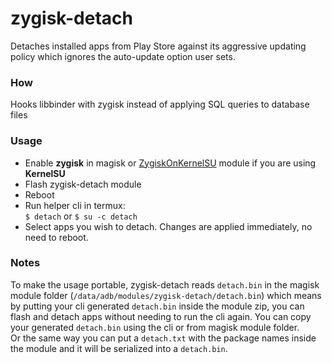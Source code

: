 # zygisk-detach

Detaches installed apps from Play Store against its aggressive updating policy which ignores the auto-update option user sets.

### How
Hooks libbinder with zygisk instead of applying SQL queries to database files

### Usage
* Enable **zygisk** in magisk or [ZygiskOnKernelSU](https://github.com/Dr-TSNG/ZygiskOnKernelSU/releases/tag/v4-0.7.1) module if you are using **KernelSU**
* Flash zygisk-detach module
* Reboot
* Run helper cli in termux:  
  `$ detach` or `$ su -c detach`
* Select apps you wish to detach. Changes are applied immediately, no need to reboot.

### Notes
To make the usage portable, zygisk-detach reads `detach.bin` in the magisk module folder (`/data/adb/modules/zygisk-detach/detach.bin`) which means by putting your cli generated `detach.bin` inside the module zip, you can flash and detach apps without needing to run the cli again. You can copy your generated `detach.bin` using the cli or from magisk module folder.  
Or the same way you can put a `detach.txt` with the package names inside the module and it will be serialized into a `detach.bin`.
